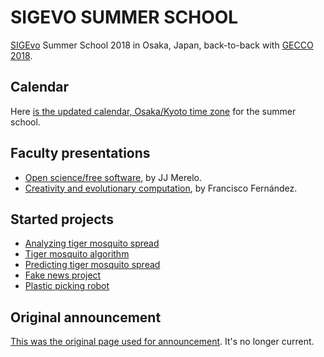 # SIGEVO     SUMMER     SCHOOL

[SIGEvo](https://sigevo.org) Summer School 2018 in Osaka, Japan, back-to-back with
[GECCO 2018](http://gecco-2018.sigevo.org/). 

## Calendar

Here [is the updated calendar, Osaka/Kyoto time zone](https://calendar.google.com/calendar?cid=aXBtbGhiMGUyMmJvYWU4N3RqdTBxOGNscXNAZ3JvdXAuY2FsZW5kYXIuZ29vZ2xlLmNvbQ) for the summer school.

## Faculty presentations

* [Open science/free software](https://jj.github.io/s3-open-science/#/), by JJ Merelo.
* [Creativity and evolutionary computation](https://www.slideshare.net/fcofdez/s3-tutorial-creativity?utm_source=slideshow02&utm_medium=ssemail&utm_campaign=share_slideshow), by Francisco Fernández.

## Started projects

* [Analyzing tiger mosquito spread](https://github.com/sigevo-summer-school-2018/Analyzing-tiger-mosquito-disease-spread)
* [Tiger mosquito algorithm](https://github.com/sigevo-summer-school-2018/tiger-mosquito-algorithm)
* [Predicting tiger mosquito spread](https://github.com/sigevo-summer-school-2018/tigers)
* [Fake news project](https://github.com/sigevo-summer-school-2018/fake-news-project)
* [Plastic picking robot](https://github.com/sigevo-summer-school-2018/plastic-picking-robot-algorithm)

## Original announcement

[This was the original page used for announcement](announcement.md). It's no longer current.
